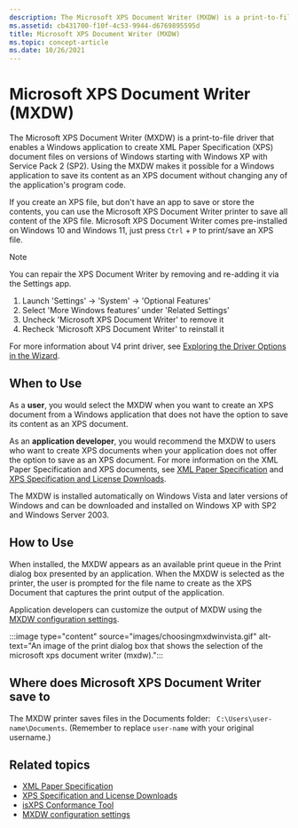 ```yaml
---
description: The Microsoft XPS Document Writer (MXDW) is a print-to-file driver that enables a Windows application to create XML Paper Specification (XPS) document files.
ms.assetid: cb431700-f10f-4c53-9944-d6769895595d
title: Microsoft XPS Document Writer (MXDW)
ms.topic: concept-article
ms.date: 10/26/2021
---
```


# Microsoft XPS Document Writer (MXDW)

The Microsoft XPS Document Writer (MXDW) is a print-to-file driver that enables a Windows application to create XML Paper Specification (XPS) document files on versions of Windows starting with Windows XP with Service Pack 2 (SP2). Using the MXDW makes it possible for a Windows application to save its content as an XPS document without changing any of the application's program code.

If you create an XPS file, but don't have an app to save or store the contents, you can use the Microsoft XPS Document Writer printer to save all content of the XPS file. Microsoft XPS Document Writer comes pre-installed on Windows 10 and Windows 11, just press `Ctrl` + `P` to print/save an XPS file.

> [!NOTE]
> You can repair the XPS Document Writer by removing and re-adding it via the Settings app.  
>1. Launch 'Settings' -> 'System' -> 'Optional Features' 
>2. Select 'More Windows features' under 'Related Settings'
>3. Uncheck 'Microsoft XPS Document Writer' to remove it 
>4. Recheck 'Microsoft XPS Document Writer' to reinstall it

For more information about V4 print driver, see [Exploring the Driver Options in the Wizard](/windows-hardware/drivers/print/exploring-the-driver-options-in-the-wizard).

## When to Use

As a **user**, you would select the MXDW when you want to create an XPS document from a Windows application that does not have the option to save its content as an XPS document.

As an **application developer**, you would recommend the MXDW to users who want to create XPS documents when your application does not offer the option to save as an XPS document. For more information on the XML Paper Specification and XPS documents, see [XML Paper Specification](https://en.wikipedia.org/wiki/Open_XML_Paper_Specification) and [XPS Specification and License Downloads](https://en.wikipedia.org/wiki/Open_XML_Paper_Specification).

The MXDW is installed automatically on Windows Vista and later versions of Windows and can be downloaded and installed on Windows XP with SP2 and Windows Server 2003.

## How to Use

When installed, the MXDW appears as an available print queue in the Print dialog box presented by an application. When the MXDW is selected as the printer, the user is prompted for the file name to create as the XPS Document that captures the print output of the application.

Application developers can customize the output of MXDW using the [MXDW configuration settings](mxdw-configuration-settings.md).

:::image type="content" source="images/choosingmxdwinvista.gif" alt-text="An image of the print dialog box that shows the selection of the microsoft xps document writer (mxdw).":::

## Where does Microsoft XPS Document Writer save to

The MXDW printer saves files in the Documents folder: ` C:\Users\user-name\Documents`. (Remember to replace `user-name` with your original username.)

## Related topics

- [XML Paper Specification](https://en.wikipedia.org/wiki/Open_XML_Paper_Specification)
- [XPS Specification and License Downloads](https://en.wikipedia.org/wiki/Open_XML_Paper_Specification)
- [isXPS Conformance Tool](/previous-versions/dotnet/netframework-3.0/aa348104(v=vs.85))
- [MXDW configuration settings](mxdw-configuration-settings.md)
